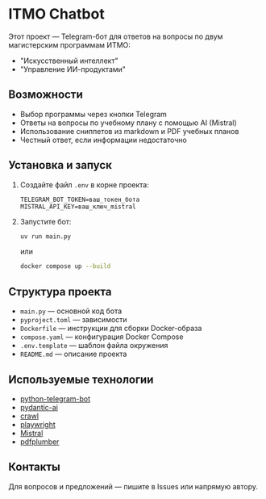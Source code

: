 # ITMO Chatbot

Этот проект — Telegram-бот для ответов на вопросы по двум магистерским программам ИТМО:

- "Искусственный интеллект"
- "Управление ИИ-продуктами"

## Возможности

- Выбор программы через кнопки Telegram
- Ответы на вопросы по учебному плану с помощью AI (Mistral)
- Использование сниппетов из markdown и PDF учебных планов
- Честный ответ, если информации недостаточно

## Установка и запуск

1. Создайте файл `.env` в корне проекта:

   ```env
   TELEGRAM_BOT_TOKEN=ваш_токен_бота
   MISTRAL_API_KEY=ваш_ключ_mistral
   ```

2. Запустите бот:

   ```bash
   uv run main.py
   ```

   или

   ```bash
   docker compose up --build
   ```

## Структура проекта

- `main.py` — основной код бота
- `pyproject.toml` — зависимости
- `Dockerfile` — инструкции для сборки Docker-образа
- `compose.yaml` — конфигурация Docker Compose
- `.env.template` — шаблон файла окружения
- `README.md` — описание проекта

## Используемые технологии

- [python-telegram-bot](https://python-telegram-bot.org/)
- [pydantic-ai](https://github.com/pydantic/pydantic-ai)
- [crawl](https://docs.crawl4ai.com)
- [playwright](https://playwright.dev/python/)
- [Mistral](https://mistral.ai/)
- [pdfplumber](https://github.com/jsvine/pdfplumber)

## Контакты

Для вопросов и предложений — пишите в Issues или напрямую автору.
